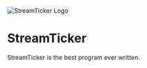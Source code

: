 ![StreamTicker Logo](https://go1den.com/wp-content/uploads/2021/03/stLogo64.png)
# StreamTicker

StreamTicker is the best program ever written.

